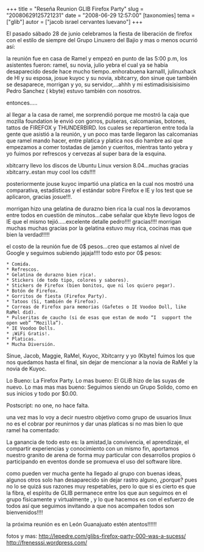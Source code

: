 +++
title = "Reseña Reunion GLIB Firefox Party"
slug = "20080629125721231"
date = "2008-06-29 12:57:00"
[taxonomies]
tema = ["glib"]
autor = ["jacob israel cervantes luevano"]
+++

El pasado sábado 28 de junio celebramos la fiesta de liberación de
firefox con el estilo de siempre del Grupo Linuxero del Bajio y mas o
menos ocurrió así:

la reunión fue en casa de Ramel y empezó en punto de las 5:00 p.m, los
asistentes fueron: ramel, su novia, julio yebra el cual ya se había
desaparecido desde hace mucho tiempo..enhorabuena karnalll, julinuxhack
de HI y su esposa, josue kuyoc y su novia, xbitcarry, don sinue que
también se desaparece, morrigan y yo, su servidor,…ahhh y mi
estimadisisisisimo Pedro Sanchez ( kbyte) estuvo también con nosotros.

entonces…..

<!-- more -->
al llegar a la casa de ramel, me sorprendió porque me mostró la caja que
mozilla foundation le envió con gorros, pulseras, calcomanias, botones,
tattos de FIREFOX y THUNDERBIRD. los cuales se repartieron entre toda la
gente que asistió a la reunión, y un poco mas tarde llegaron las
calcomanias que ramel mando hacer, entre platica y platica nos dio
hambre así que empezamos a comer tostadas de jamón y cueritos, mientras
tanto yebra y yo fuimos por refrescos y cervezas al super bara de la
esquina.

xbitcarry llevo los discos de Ubuntu Linux version 8.04…muchas gracias
xbitcarry..estan muy cool los cds!!!!

posteriormente jouse kuyoc impartió una platica en la cual nos mostró
una comparativa, estadísticas y el estándar sobre Firefox e IE y los
test que se aplicaron, gracias josue!!!.

morrigan hizo una gelatina de durazno bien rica la cual nos la devoramos
entre todos en cuestión de minutos…cabe señalar que kbyte llevo logos de
IE que el mismo tejió…..excelente detalle pedro!!!! gracias!!!! morrigan
muchas muchas gracias por la gelatina estuvo muy rica, cocinas mas que
bien la verdad!!!!!

el costo de la reunión fue de 0$ pesos…creo que estamos al nivel de
Google y seguimos subiendo jajaja!!!! todo esto por 0$ pesos:

    * Comida.
    * Refrescos.
    * Gelatina de durazno bien rica!.
    * Stickers (de todo tipo, colores y sabores).
    * Stickers de Firefox (bien bonitos, que ni los quiero pegar).
    * Botón de Firefox.
    * Gorritos de fiesta (Firefox Party).
    * Tatoos (Si, también de Firefox).
    * Correas de Firefox para memorias (Gafetes o IE Voodoo Doll, like RaMel did).
    * Pulseritas de caucho (si de esas que estan de modo “I  support the open web” “Mozilla”).
    * IE Voodoo Dolls.
    * ¡WiFi Gratis!.
    * Platicas.
    * Mucha Diversión.

Sinue, Jacob, Maggie, RaMel, Kuyoc, Xbitcarry y yo (Kbyte) fuimos los
que nos quedamos hasta el final, sin dejar de mencionar a la novia de
RaMel y la novia de Kuyoc.

Lo Bueno: La Firefox Party. Lo mas bueno: El GLiB hizo de las suyas de
nuevo. Lo mas mas mas bueno: Seguimos siendo un Grupo Solido, como en
sus inicios y todo por $0.00.

Postscript: no one, no hace falta.

una vez mas lo voy a decir nuestro objetivo como grupo de usuarios linux
no es el cobrar por reunirnos y dar unas platicas si no mas bien lo que
ramel ha comentado:

La ganancia de todo esto es: la amistad,la convivencia, el aprendizaje,
el compartir experiencias y conocimiento con un mismo fin, aportamos
nuestro granito de arena de forma muy particular con desarrollos propios
ó participando en eventos donde se promueva el uso del software libre.

como pueden ver mucha gente ha llegado al grupo con buenas ideas,
algunos otros solo han desaparecido sin dejar rastro alguno, ¿porque?
pues no lo se quizá sus razones muy respetables, pero lo que si es
cierto es que la fibra, el espíritu de GLIB permanece entre los que aun
seguimos en el grupo físicamente y virtualmente , y lo que hacemos es
con el esfuerzo de todos así que seguimos invitando a que nos acompañen
todos son bienvenidos!!!!

la próxima reunión es en León Guanajuato estén atentos!!!!!!

fotos y mas:
<a href="http://lepedre.com/glibs-firefox-party-000-was-a-sucess/">http://lepedre.com/glibs-firefox-party-000-was-a-sucess/</a>
<a href="http://frenesssi.wordpress.com/">http://frenesssi.wordpress.com/</a>


